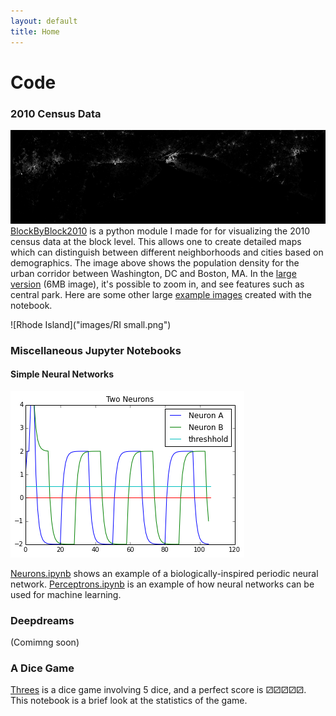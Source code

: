 ```yaml
---
layout: default
title: Home
---
```


# Code

### 2010 Census Data
![Eastern Seaboard](https://raw.githubusercontent.com/patmarks/Ipython-Notebooks/master/census/examples/boswash%20small.png)
[BlockByBlock2010](http://nbviewer.ipython.org/github/patmarks/blockbyblock2010/blob/master/blockbyblock2010%20examples.ipynb) is a python module I made for for visualizing the 2010 census data at the block level. This allows one to create detailed maps which can distinguish between different neighborhoods and cities based on demographics. The image above shows the population density for the urban corridor between Washington, DC and Boston, MA. In the [large version](https://github.com/patmarks/Ipython-Notebooks/raw/master/census/examples/boswash%20large.png) (6MB image), it's possible to zoom in, and see features such as central park. Here are some other large [example images](https://github.com/patmarks/blockbyblock2010/tree/master/examples) created with the notebook.

![Rhode Island]("images/RI small.png")


### Miscellaneous Jupyter Notebooks

#### Simple Neural Networks
![Network example](https://raw.githubusercontent.com/patmarks/Ipython-Notebooks/master/neurons/two%20neurons.png)

[Neurons.ipynb](http://nbviewer.ipython.org/github/patmarks/Ipython-Notebooks/blob/master/neurons/Neurons.ipynb) shows an example of a biologically-inspired periodic neural network. [Perceptrons.ipynb](http://nbviewer.ipython.org/github/patmarks/Ipython-Notebooks/blob/master/neurons/Perceptrons.ipynb) is an example of how neural networks can be used for machine learning. 

### Deepdreams
(Comimng soon)

### A Dice Game
[Threes](http://nbviewer.ipython.org/github/patmarks/Ipython-Notebooks/blob/master/dice/Threes.ipynb) is a dice game involving 5 dice, and a perfect score is ⚂⚂⚂⚂⚂. This notebook is a brief look at the statistics of the game.

